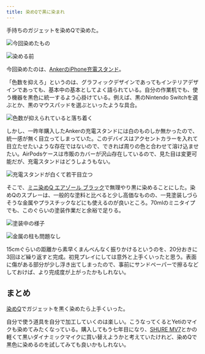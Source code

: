 ```yaml
---
title: 染めQで黒に染まれ
---
```

手持ちのガジェットを染めQで染めた。

![](https://lh3.googleusercontent.com/C7dHucqvtGzgYRGqNIBRx9OPz3ExzvJaYR8U0VcTl1KAGTwNjZGjW93vqLLzv6q6i803vhctP6GfeKjvfFnPy7Jg5LJnYmKeiHyMCZuTsv6-Nw5k3Gj3qDiF0M_AHstRJUGD1qsi_LQ1thrMP8FUsw "今回染めたもの")

![](https://lh4.googleusercontent.com/kF8SKLomEYKTYiI4F9rpUuCNfrFUjLpWtuNIUO8aMx3pkZ28zla8UpgH7jMystpGfuXEaSDwEuttpADniXqkI-SPkn6lTZ2ZtYR2EZOxnPvhxxP_zy_loGDrTgsGmzpF1v2FT-EhLC9YPJu-VByeeA "染める前")

今回染めたのは、[AnkerのiPhone充電スタンド](https://r7kamura.com/articles/2021-09-06-anker-iphone-stand)。

「色数を抑えろ」というのは、グラフィックデザインであってもインテリアデザインであっても、基本中の基本としてよく語られている。自分の作業机でも、使う機器を黒色に統一するよう心掛けている。例えば、黒のNintendo Switchを選ぶとか、黒のマウスパッドを選ぶといったような具合。

![](https://lh6.googleusercontent.com/HmkRUZSV5Z900dvRu0ipZl60fxuOiqn3S4FRxKh_RMGxrtfyJtxPb051YJvW5214UyEr8uh6ORBrJyu4yBRc4bAbM9LHxaPG4Eaw43UpG-JaOiDwITNtr0Ut18wTadOs-kB2ATYhB7qWxRysec9Z5w "色数が抑えられていると落ち着く")

しかし、一昨年購入したAnkerの充電スタンドには白のものしか無かったので、統一感が無く目立ってしまっていた。このデバイスはアクセントカラーを入れて目立たせたいような存在ではないので、できれば周りの色と合わせて溶け込ませたい。AirPodsケースは市販のカバーが沢山存在しているので、見た目は変更可能だが、充電スタンドはどうしようもない。

![](https://lh3.googleusercontent.com/cjiiYelYkHYASoNuFFLguqxBZf13g-XB3kae89xhOrWERW8SKgFBlTjUKELNy_N1aZvAjfJ2yfsdDWwytySahx2soZStAkyHu0amCoG-JLP7iflOA-0H20-cazB_QV_PUr6oOt7PuJ1gpFKqhXxeow "充電スタンドが白くて若干目立つ")

そこで、[ミニ染めQ エアゾール ブラック](https://www.amazon.co.jp/dp/B003QMFUKO)で無理やり黒に染めることにした。染めQのスプレーは、一般的な塗料と比べると少し高価なものの、一見塗装しづらそうな金属やプラスチックなどにも使えるのが良いところ。70mlのミニタイプでも、このぐらいの塗装作業だと余裕で足りる。

![](https://lh3.googleusercontent.com/4tLXl0i1ImnneqKkzrREalMUQDggizjLJIPFAOkLCL7IEY3Z05v_ZWscg22mO0BQv8zyVqHCrnucHuSQ6qpz7xuSgOsSZmJ5EBiW0tV4kqURkK430oc-1pzEs_ptje3uNevxangr6XKyapTRT7qpqg "塗装中の様子")

![](https://lh3.googleusercontent.com/4C1cIJnPHn_W3ZzIUWrq68Lb4PY-kcbiz8nuiDh0fzvOxS5yJHF8mzZmKn5uPj1qT49h6m9nWndO9v6DWHztTmClZ2LFPtWWxmyGO7V6hss5CQB5-zxKEQqt1PU5WX1E8S9r7-oJhnIMEJrYW0BKKg "金属の柱も問題なし")

15cmぐらいの距離から素早くまんべんなく振りかけるというのを、20分おきに3回ほど繰り返すと完成。初見プレイにしては意外と上手くいったと思う。表面に傷がある部分が少し浮き出てしまったので、事前にサンドペーパーで擦るなどしておけば、より完成度が上がったかもしれない。

まとめ
---

[染めQ](https://www.amazon.co.jp/dp/B003QMFUKO)でガジェットを黒く染めたら上手くいった。

自分で使う道具を自分で加工していくのは楽しい。こうなってくるとYetiのマイクも染めてみたくなっている。購入してもう七年目になり、[SHURE MV7](https://www.amazon.co.jp/dp/B08KY7G1GV)とかの軽くて黒いダイナミックマイクに買い替えようかと考えていたけれど、染めQで黒色に染めるのを試してみても良いかもしれない。
